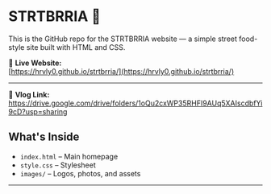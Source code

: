 # STRTBRRIA 🌮

This is the GitHub repo for the STRTBRRIA website — a simple street food-style site built with HTML and CSS.

🔗 **Live Website:**  
[https://hrvly0.github.io/strtbrria/](https://hrvly0.github.io/strtbrria/)

---
🔗 **Vlog Link:**  
https://drive.google.com/drive/folders/1oQu2cxWP35RHFI9AUq5XAIscdbfYi9cD?usp=sharing


## What's Inside

- `index.html` – Main homepage  
- `style.css` – Stylesheet  
- `images/` – Logos, photos, and assets

---


